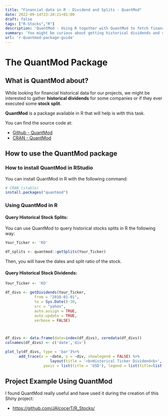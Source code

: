 ```yaml
---
title: "Financial data in R - Dividend and Splits - QuantMod"
date: 2022-09-14T23:20:21+01:00
draft: false
tags: ["R-Stocks","R"] 
description: 'QuantMod - Using R together with QuantMod to fetch financial data.'
summary: 'You might be curious about getting historical dividends and stock splits for some project that you want to accomplish - QuantMod is an open source library that helps us with this task.'
url: 'r-Quantmod-package-guide'
---
```


# The QuantMod Package

## What is QuantMod about?

While looking for financial historical data for our projects, we might be interested to gather **historical dividends** for some companies or if they ever executed some **stock split**.

**QuantMod** is a package available in R that will help is with this task.

You can find the source code at:

* [Github - QuantMod](https://github.com/joshuaulrich/quantmod/ "GH {rel='nofollow'}")
* [CRAN - QuantMod](https://cran.r-project.org/web/packages/quantmod/ "CRAN {rel='nofollow'}")


## How to use the QuantMod package


### How to install QuantMod in RStudio


You can install QuantMod in R with the following command:

```r
# CRAN (stable)
install.packages("quantmod")
```


### Using QuantMod in R 

#### Query Historical Stock Splits:

You can use QuantMod to query historical stocks splits in R the following way:

```r
Your_Ticker <- 'KO'

df_splits <- quantmod::getSplits(Your_Ticker)

```

Then, you will have the dates and split ratio of the stock.

#### Query Historical Stock Dividends:


```r
Your_Ticker <- 'KO'

df_divs <- getDividends(Your_Ticker, 
             from = "2010-01-01",
             to = Sys.Date()-30, 
             src = "yahoo", 
             auto.assign = TRUE, 
             auto.update = TRUE, 
             verbose = FALSE)



df_divs <- data.frame(date=index(df_divs), coredata(df_divs))
colnames(df_divs) <- c('date','div')
```

```r
plot_ly(df_divs, type = 'bar')%>%
      add_trace(x = ~date, y = ~div, showlegend = FALSE) %>%
                    layout(title = '<b>Historical Ticker Dividend<b>', xaxis = list(title = 'Date'), 
                 yaxis = list(title = 'USD'), legend = list(title=list(text='<b> Date </b>')))
```

## Project Example Using QuantMod

I found QuantMod really useful and have used it during the creation of this Shiny project:

* <https://github.com/JAlcocerT/R_Stocks/>